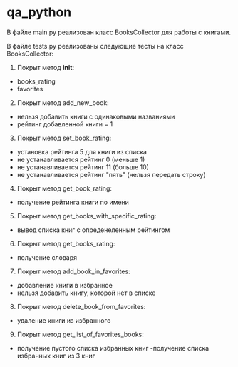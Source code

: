 # qa_python

В файле main.py реализован класс BooksCollector для работы с книгами.

В файле tests.py реализованы следующие тесты на класс BooksCollector:

1) Покрыт метод __init__:
- books_rating
- favorites

2) Покрыт метод add_new_book:
- нельзя добавить книги с одинаковыми названиями
- рейтинг добавленной книги = 1

3) Покрыт метод set_book_rating:
- установка рейтинга 5 для книги из списка
- не устанавливается рейтинг 0 (меньше 1)
- не устанавливается рейтинг 11 (больше 10)
-  не устанавливается рейтинг "пять" (нельзя передать строку)

4) Покрыт метод get_book_rating:
- получение рейтинга книги по имени

5) Покрыт метод get_books_with_specific_rating:
- вывод списка книг с опреденеленным рейтингом

6) Покрыт метод get_books_rating:
- получение словаря 

7) Покрыт метод add_book_in_favorites:
- добавление книги в избранное
- нельзя добавить книгу, которой нет в списке

8) Покрыт метод delete_book_from_favorites:
- удаление книги из избранного

9) Покрыт метод get_list_of_favorites_books:
- получение пустого списка избранных книг
-получение списка избранных книг из 3 книг
